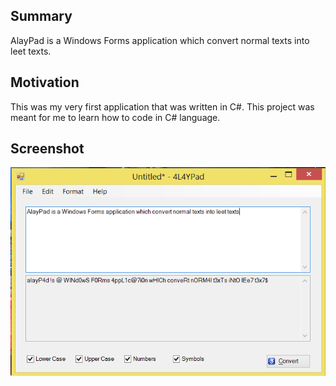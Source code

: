 ## Summary
AlayPad is a Windows Forms application which convert normal texts into leet texts. 

## Motivation
This was my very first application that was written in C#. This project was meant for me to learn how to code in C# language.

## Screenshot
![AlayPad](/alaypad.png)
